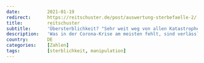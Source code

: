 ```yaml
---
date:          2021-01-19
redirect:      https://reitschuster.de/post/auswertung-sterbefaelle-2/
title:         reitschuster
subtitle:      'Übersterblichkeit? "Sehr weit weg von allen Katastrophenszenarien"'
description:   'Was in der Corona-Krise am meisten fehlt, sind verlässliche Zahlen. Etwa zum Thema Übersterblichkeit. Der Mathematik-Professor Thomas Rießinger hat sich für Sie durch eine Unmenge von Daten gekämpft – und nüchtern und verständlich Bilanz gezogen. Hier seine beeindruckende Analyse.'
country:       DE
categories:    [Zahlen]
tags:          [sterblichkeit, manipulation]
---
```


